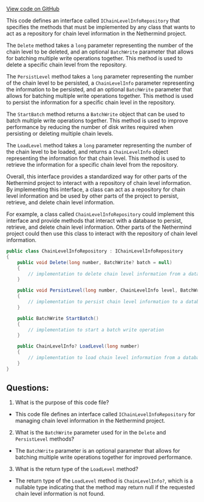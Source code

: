 [View code on GitHub](https://github.com/NethermindEth/nethermind/src/Nethermind/Nethermind.State/Repositories/IChainLevelInfoRepository.cs)

This code defines an interface called `IChainLevelInfoRepository` that specifies the methods that must be implemented by any class that wants to act as a repository for chain level information in the Nethermind project. 

The `Delete` method takes a `long` parameter representing the number of the chain level to be deleted, and an optional `BatchWrite` parameter that allows for batching multiple write operations together. This method is used to delete a specific chain level from the repository.

The `PersistLevel` method takes a `long` parameter representing the number of the chain level to be persisted, a `ChainLevelInfo` parameter representing the information to be persisted, and an optional `BatchWrite` parameter that allows for batching multiple write operations together. This method is used to persist the information for a specific chain level in the repository.

The `StartBatch` method returns a `BatchWrite` object that can be used to batch multiple write operations together. This method is used to improve performance by reducing the number of disk writes required when persisting or deleting multiple chain levels.

The `LoadLevel` method takes a `long` parameter representing the number of the chain level to be loaded, and returns a `ChainLevelInfo` object representing the information for that chain level. This method is used to retrieve the information for a specific chain level from the repository.

Overall, this interface provides a standardized way for other parts of the Nethermind project to interact with a repository of chain level information. By implementing this interface, a class can act as a repository for chain level information and be used by other parts of the project to persist, retrieve, and delete chain level information. 

For example, a class called `ChainLevelInfoRepository` could implement this interface and provide methods that interact with a database to persist, retrieve, and delete chain level information. Other parts of the Nethermind project could then use this class to interact with the repository of chain level information. 

```csharp
public class ChainLevelInfoRepository : IChainLevelInfoRepository
{
    public void Delete(long number, BatchWrite? batch = null)
    {
        // implementation to delete chain level information from a database
    }

    public void PersistLevel(long number, ChainLevelInfo level, BatchWrite? batch = null)
    {
        // implementation to persist chain level information to a database
    }

    public BatchWrite StartBatch()
    {
        // implementation to start a batch write operation
    }

    public ChainLevelInfo? LoadLevel(long number)
    {
        // implementation to load chain level information from a database
    }
}
```
## Questions: 
 1. What is the purpose of this code file?
- This code file defines an interface called `IChainLevelInfoRepository` for managing chain level information in the Nethermind project.

2. What is the `BatchWrite` parameter used for in the `Delete` and `PersistLevel` methods?
- The `BatchWrite` parameter is an optional parameter that allows for batching multiple write operations together for improved performance.

3. What is the return type of the `LoadLevel` method?
- The return type of the `LoadLevel` method is `ChainLevelInfo?`, which is a nullable type indicating that the method may return null if the requested chain level information is not found.